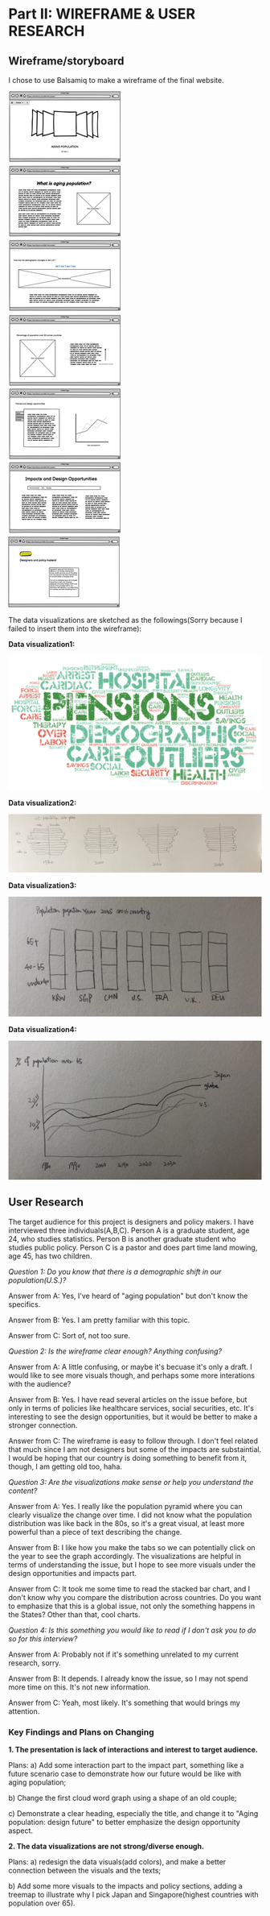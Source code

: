 # Part II: WIREFRAME & USER RESEARCH 

## Wireframe/storyboard

I chose to use Balsamiq to make a wireframe of the final website.

![test image](/Wireframe1.png)

The data visualizations are sketched as the followings(Sorry because I failed to insert them into the wireframe):

**Data visualization1:**

![test image2](/vis1.png)

**Data visualization2:**

![test image3](/vis2.jpg)

**Data visualization3:**

![test image4](/vis3.jpg)

**Data visualization4:**

![test image5](/vis4.jpg)



## User Research

The target audience for this project is designers and policy makers. I have interviewed three individuals(A,B,C). Person A is a graduate student, age 24, who studies statistics. Person B is another graduate student who studies public policy. Person C is a pastor and does part time land mowing, age 45, has two children.

*Question 1: Do you know that there is a demographic shift in our population(U.S.)?*

Answer from A: Yes, I've heard of "aging population" but don't know the specifics.

Answer from B: Yes. I am pretty familiar with this topic.

Answer from C: Sort of, not too sure.

*Question 2: Is the wireframe clear enough? Anything confusing?*

Answer from A: A little confusing, or maybe it's becuase it's only a draft. I would like to see more visuals though, and perhaps some more interations with the audience?

Answer from B: Yes. I have read several articles on the issue before, but only in terms of policies like healthcare services, social securities, etc. It's interesting to see the design opportunities, but it would be better to make a stronger connection.

Answer from C: The wireframe is easy to follow through. I don't feel related that much since I am not designers but some of the impacts are substaintial. I would be hoping that our country is doing something to benefit from it, though, I am getting old too, haha. 

*Question 3: Are the visualizations make sense or help you understand the content?*

Answer from A: Yes. I really like the population pyramid where you can clearly visualize the change over time. I did not know what the population distribution was like back in the 80s, so it's a great visual, at least more powerful than a piece of text describing the change.

Answer from B: I like how you make the tabs so we can potentially click on the year to see the graph accordingly. The visualizations are helpful in terms of understanding the issue, but I hope to see more visuals under the design opportunities and impacts part.

Answer from C: It took me some time to read the stacked bar chart, and I don't know why you compare the distribution across countries. Do you want to emphasize that this is a global issue, not only the something happens in the States? Other than that, cool charts.

*Question 4: Is this something you would like to read if I don't ask you to do so for this interview?*

Answer from A: Probably not if it's something unrelated to my current research, sorry.

Answer from B: It depends. I already know the issue, so I may not spend more time on this. It's not new information.

Answer from C: Yeah, most likely. It's something that would brings my attention.


### Key Findings and Plans on Changing

**1. The presentation is lack of interactions and interest to target audience.**

Plans: a) Add some interaction part to the impact part, something like a future scenario case to demonstrate how our future would be like with aging population;

b) Change the first cloud word graph using a shape of an old couple;

c) Demonstrate a clear heading, especially the title, and change it to "Aging population: design future" to better emphasize the design opportunity aspect.

**2. The data visualizations are not strong/diverse enough.**

Plans: a) redesign the data visuals(add colors), and make a better connection between the visuals and the texts;

b) Add some more visuals to the impacts and policy sections, adding a treemap to illustrate why I pick Japan and Singapore(highest countries with population over 65).
